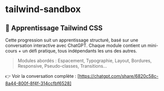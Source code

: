 # tailwind-sandbox

## 🧠 Apprentissage Tailwind CSS

Cette progression suit un apprentissage structuré, basé sur une conversation interactive avec ChatGPT. Chaque module contient un mini-cours + un défi pratique, tous indépendants les uns des autres.

> Modules abordés : Espacement, Typographie, Layout, Bordures, Responsive, Pseudo-classes, Transitions...

👉 Voir la conversation complète : [https://chatgpt.com/share/6820c58c-8a44-800f-8f4f-314ccfbf6528]